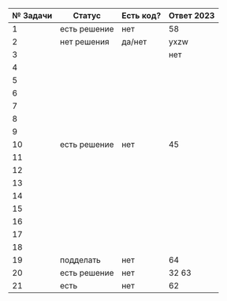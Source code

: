 | № Задачи | Статус | Есть код? | Ответ 2023 |
| ------ | ------ | ------ | ------ |
| 1 | есть решение | нет | 58 |
| 2 | нет решения | да/нет | yxzw |
| 3 |  | | нет |
| 4 |  | | |
| 5 |  | | |
| 6 |  | | |
| 7 |  | | |
| 8 |  | | |
| 9 |  | | |
| 10 | есть решение | нет | 45 |
| 11 |  | | |
| 12 |  | | |
| 13 |  | | |
| 14 |  | | |
| 15 |  | | |
| 16 |  | | |
| 17 |  | | |
| 18 |  | | |
| 19 | подделать | нет | 64 |
| 20 | есть решение |нет | 32 63 |
| 21 | есть | нет | 62 |

